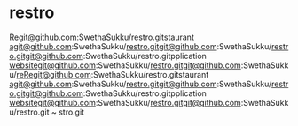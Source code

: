 # restro
Regit@github.com:SwethaSukku/restro.gitstaurant agit@github.com:SwethaSukku/restro.gitgit@github.com:SwethaSukku/restro.gitgit@github.com:SwethaSukku/restro.gitpplication websitegit@github.com:SwethaSukku/restro.gitgit@github.com:SwethaSukku/reRegit@github.com:SwethaSukku/restro.gitstaurant agit@github.com:SwethaSukku/restro.gitgit@github.com:SwethaSukku/restro.gitgit@github.com:SwethaSukku/restro.gitpplication websitegit@github.com:SwethaSukku/restro.gitgit@github.com:SwethaSukku/restro.git
~
stro.git
